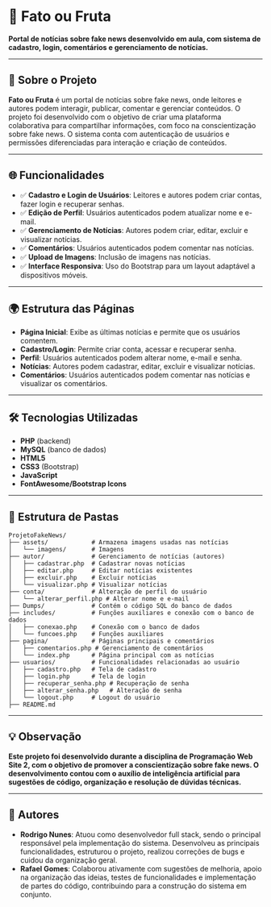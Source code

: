 
# 📰 Fato ou Fruta

**Portal de notícias sobre fake news desenvolvido em aula, com sistema de cadastro, login, comentários e gerenciamento de notícias.**

---

## 📌 Sobre o Projeto

**Fato ou Fruta** é um portal de notícias sobre fake news, onde leitores e autores podem interagir, publicar, comentar e gerenciar conteúdos. O projeto foi desenvolvido com o objetivo de criar uma plataforma colaborativa para compartilhar informações, com foco na conscientização sobre fake news. O sistema conta com autenticação de usuários e permissões diferenciadas para interação e criação de conteúdos.

---

## 🌐 Funcionalidades

- ✅ **Cadastro e Login de Usuários**: Leitores e autores podem criar contas, fazer login e recuperar senhas.
- ✅ **Edição de Perfil**: Usuários autenticados podem atualizar nome e e-mail.
- ✅ **Gerenciamento de Notícias**: Autores podem criar, editar, excluir e visualizar notícias.
- ✅ **Comentários**: Usuários autenticados podem comentar nas notícias.
- ✅ **Upload de Imagens**: Inclusão de imagens nas notícias.
- ✅ **Interface Responsiva**: Uso do Bootstrap para um layout adaptável a dispositivos móveis.

---

## 🌍 Estrutura das Páginas

- **Página Inicial**: Exibe as últimas notícias e permite que os usuários comentem.
- **Cadastro/Login**: Permite criar conta, acessar e recuperar senha.
- **Perfil**: Usuários autenticados podem alterar nome, e-mail e senha.
- **Notícias**: Autores podem cadastrar, editar, excluir e visualizar notícias.
- **Comentários**: Usuários autenticados podem comentar nas notícias e visualizar os comentários.

---

## 🛠️ Tecnologias Utilizadas

- **PHP** (backend)
- **MySQL** (banco de dados)
- **HTML5**
- **CSS3** (Bootstrap)
- **JavaScript**
- **FontAwesome/Bootstrap Icons**

---

## 📁 Estrutura de Pastas

```plaintext
ProjetoFakeNews/
├── assets/            # Armazena imagens usadas nas notícias
│   └── imagens/       # Imagens
├── autor/             # Gerenciamento de notícias (autores)
│   ├── cadastrar.php  # Cadastrar novas notícias
│   ├── editar.php     # Editar notícias existentes
│   ├── excluir.php    # Excluir notícias
│   └── visualizar.php # Visualizar notícias
├── conta/             # Alteração de perfil do usuário
│   └── alterar_perfil.php # Alterar nome e e-mail
├── Dumps/             # Contém o código SQL do banco de dados
├── includes/          # Funções auxiliares e conexão com o banco de dados
│   ├── conexao.php    # Conexão com o banco de dados
│   └── funcoes.php    # Funções auxiliares
├── pagina/            # Páginas principais e comentários
│   ├── comentarios.php # Gerenciamento de comentários
│   └── index.php      # Página principal com as notícias
├── usuarios/          # Funcionalidades relacionadas ao usuário
│   ├── cadastro.php   # Tela de cadastro
│   ├── login.php      # Tela de login
│   ├── recuperar_senha.php # Recuperação de senha
│   ├── alterar_senha.php   # Alteração de senha
│   └── logout.php     # Logout do usuário
├── README.md
```

---

## 💡 Observação

**Este projeto foi desenvolvido durante a disciplina de Programação Web Site 2, com o objetivo de promover a conscientização sobre fake news. O desenvolvimento contou com o auxílio de inteligência artificial para sugestões de código, organização e resolução de dúvidas técnicas.**

---

## 👥 Autores

- **Rodrigo Nunes**: Atuou como desenvolvedor full stack, sendo o principal responsável pela implementação do sistema. Desenvolveu as principais funcionalidades, estruturou o projeto, realizou correções de bugs e cuidou da organização geral.  
- **Rafael Gomes**: Colaborou ativamente com sugestões de melhoria, apoio na organização das ideias, testes de funcionalidades e implementação de partes do código, contribuindo para a construção do sistema em conjunto.

